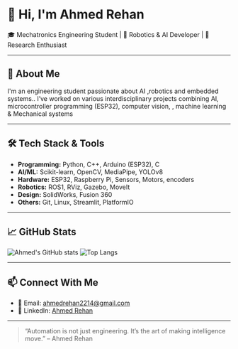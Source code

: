 # 👋 Hi, I'm Ahmed Rehan

🎓 Mechatronics Engineering Student | 🤖 Robotics & AI Developer | 🔬 Research Enthusiast

---

## 🚀 About Me

I'm an engineering student passionate about AI ,robotics and embedded systems.. I’ve worked on various interdisciplinary projects combining AI, microcontroller programming (ESP32), computer vision, , machine learning & Mechanical systems




---

## 🛠️ Tech Stack & Tools

- **Programming:** Python, C++, Arduino (ESP32), C
- **AI/ML:** Scikit-learn, OpenCV, MediaPipe, YOLOv8
- **Hardware:** ESP32, Raspberry Pi, Sensors, Motors, encoders
- **Robotics:** ROS1, RViz, Gazebo, MoveIt
- **Design:** SolidWorks, Fusion 360
- **Others:** Git, Linux, Streamlit, PlatformIO

---

## 📈 GitHub Stats

![Ahmed's GitHub stats](https://github-readme-stats.vercel.app/api?username=AhmedRehaan1&show_icons=true&theme=tokyonight)
![Top Langs](https://github-readme-stats.vercel.app/api/top-langs/?username=AhmedRehaan1&layout=compact&theme=tokyonight)


---

## 📫 Connect With Me

- 📧 Email: ahmedrehan2214@gmail.com  
- 💼 LinkedIn: [Ahmed Rehan](https://www.linkedin.com/in/ahmed-rehan-080604267/)

---

> “Automation is not just engineering. It’s the art of making intelligence move.” – Ahmed Rehan
